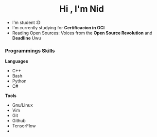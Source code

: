 <h1 align="center">Hi , I'm Nid</h1>

- I'm student :D
- I'm currently studying for **Certificacion in OCI**
- Reading Open Sources: Voices from the **Open Source Revolution** and **Deadline** Uwu

<h3>Programmings Skills</h3>

**Languages**
- C++
- Bash
- Python
- C#

**Tools**
- Gnu/Linux
- Vim
- Git
- Github
- TensorFlow
- 
